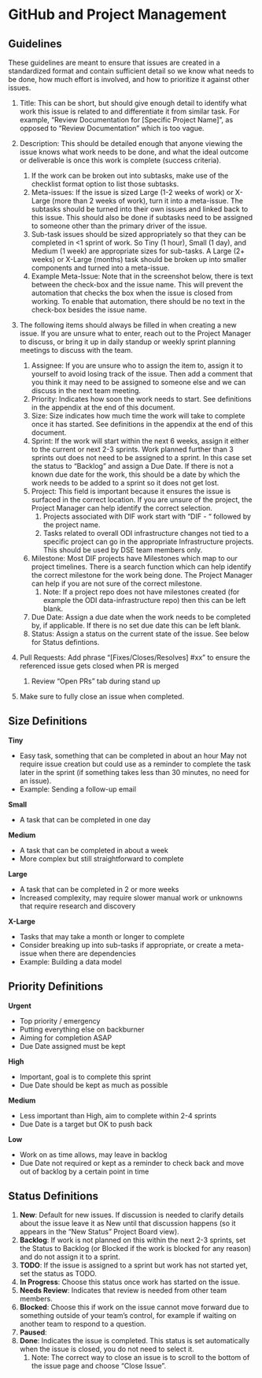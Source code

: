 # GitHub and Project Management

## Guidelines

These guidelines are meant to ensure that issues are created in a standardized format and contain sufficient detail so we know what needs to be done, how much effort is involved, and how to prioritize it against other issues. 

1. Title: This can be short, but should give enough detail to identify what work this issue is related to and differentiate it from similar task. For example, “Review Documentation for [Specific Project Name]”, as opposed to “Review Documentation” which is too vague. 
2. Description: This should be detailed enough that anyone viewing the issue knows what work needs to be done, and what the ideal outcome or deliverable is once this work is complete (success criteria). 
    1. If the work can be broken out into subtasks, make use of the checklist format option to list those subtasks.
    2. Meta-issues: If the issue is sized Large (1-2 weeks of work) or X-Large (more than 2 weeks of work), turn it into a meta-issue. The subtasks should be turned into their own issues and linked back to this issue. This should also be done if subtasks need to be assigned to someone other than the primary driver of the issue. 
    3. Sub-task issues should be sized appropriately so that they can be completed in <1 sprint of work. So Tiny (1 hour), Small (1 day), and Medium (1 week) are appropriate sizes for sub-tasks. A Large (2+ weeks) or X-Large (months) task should be broken up into smaller components and turned into a meta-issue.
    4. Example Meta-Issue: Note that in the screenshot below, there is text between the check-box and the issue name. This will prevent the automation that checks the box when the issue is closed from working. To enable that automation, there should be no text in the check-box besides the issue name. 

3. The following items should always be filled in when creating a new issue. If you are unsure what to enter, reach out to the Project Manager to discuss, or bring it up in daily standup or weekly sprint planning meetings to discuss with the team. 
    1. Assignee: If you are unsure who to assign the item to, assign it to yourself to avoid losing track of the issue. Then add a comment that you think it may need to be assigned to someone else and we can discuss in the next team meeting.
    2. Priority: Indicates how soon the work needs to start. See definitions in the appendix at the end of this document.
    3. Size: Size indicates how much time the work will take to complete once it has started. See definitions in the appendix at the end of this document.
    4. Sprint: If the work will start within the next 6 weeks, assign it either to the current or next 2-3 sprints. Work planned further than 3 sprints out does not need to be assigned to a sprint. In this case set the status to “Backlog” and assign a Due Date. If there is not a known due date for the work, this should be a date by which the work needs to be added to a sprint so it does not get lost. 
    5. Project: This field is important because it ensures the issue is surfaced in the correct location. If you are unsure of the project, the Project Manager can help identify the correct selection.
        1. Projects associated with DIF work start with “DIF - “ followed by the project name. 
        2. Tasks related to overall ODI infrastructure changes not tied to a specific project can go in the appropriate Infrastructure projects. This should be used by DSE team members only. 
    6. Milestone: Most DIF projects have Milestones which map to our project timelines. There is a search function which can help identify the correct milestone for the work being done. The Project Manager can help if you are not sure of the correct milestone.
        1. Note: If a project repo does not have milestones created (for example the ODI data-infrastructure repo) then this can be left blank.
    7. Due Date: Assign a due date when the work needs to be completed by, if applicable. If there is no set due date this can be left blank.
    8. Status: Assign a status on the current state of the issue. See below for Status defintions.
4. Pull Requests: Add phrase “[Fixes/Closes/Resolves] #xx” to ensure the referenced issue gets closed when PR is merged
    1. Review “Open PRs” tab during stand up
5. Make sure to fully close an issue when completed.


## Size Definitions

**Tiny**

- Easy task, something that can be completed in about an hour May not require issue creation but could use as a reminder to complete the task later in the sprint (if something takes less than 30 minutes, no need for an issue).
- Example: Sending a follow-up email

**Small**

- A task that can be completed in one day

**Medium**

- A task that can be completed in about a week
- More complex but still straightforward to complete

**Large**

- A task that can be completed in 2 or more weeks
- Increased complexity, may require slower manual work or unknowns that require research and discovery

**X-Large**

- Tasks that may take a month or longer to complete
- Consider breaking up into sub-tasks if appropriate, or create a meta-issue when there are dependencies
- Example: Building a data model

## Priority Definitions

**Urgent**

- Top priority / emergency
- Putting everything else on backburner
- Aiming for completion ASAP
- Due Date assigned must be kept

**High**

- Important, goal is to complete this sprint
- Due Date should be kept as much as possible

**Medium**

- Less important than High, aim to complete within 2-4 sprints
- Due Date is a target but OK to push back

**Low**

- Work on as time allows, may leave in backlog
- Due Date not required or kept as a reminder to check back and move out of backlog by a certain point in time

## Status Definitions

1. **New**: Default for new issues. If discussion is needed to clarify details about the issue leave it as New until that discussion happens (so it appears in the “New Status” Project Board view). 
2. **Backlog**: If work is not planned on this within the next 2-3 sprints, set the Status to Backlog (or Blocked if the work is blocked for any reason) and do not assign it to a sprint.
3. **TODO**: If the issue is assigned to a sprint but work has not started yet, set the status as TODO. 
4. **In Progress**: Choose this status once work has started on the issue. 
5. **Needs Review**: Indicates that review is needed from other team members. 
6. **Blocked**: Choose this if work on the issue cannot move forward due to something outside of your team’s control, for example if waiting on another team to respond to a question. 
7. **Paused**: 
8. **Done**: Indicates the issue is completed. This status is set automatically when the issue is closed, you do not need to select it. 
    1. Note: The correct way to close an issue is to scroll to the bottom of the issue page and choose “Close Issue”. 
